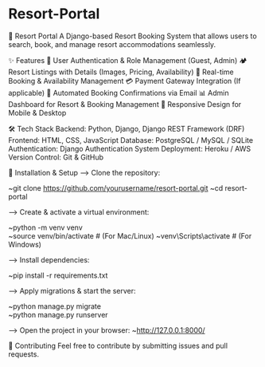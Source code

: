 # Resort-Portal
🏨 Resort Portal
A Django-based Resort Booking System that allows users to search, book, and manage resort accommodations seamlessly.

✨ Features
🔐 User Authentication & Role Management (Guest, Admin)
🏕️ Resort Listings with Details (Images, Pricing, Availability)
📅 Real-time Booking & Availability Management
💳 Payment Gateway Integration (If applicable)
📧 Automated Booking Confirmations via Email
📊 Admin Dashboard for Resort & Booking Management
📱 Responsive Design for Mobile & Desktop

🛠️ Tech Stack
Backend: Python, Django, Django REST Framework (DRF)
Frontend: HTML, CSS, JavaScript
Database: PostgreSQL / MySQL / SQLite
Authentication: Django Authentication System
Deployment: Heroku / AWS
Version Control: Git & GitHub

🚀 Installation & Setup
--> Clone the repository:

~git clone https://github.com/yourusername/resort-portal.git
~cd resort-portal

--> Create & activate a virtual environment:

~python -m venv venv  
~source venv/bin/activate  # (For Mac/Linux)
~venv\Scripts\activate     # (For Windows)

--> Install dependencies:

~pip install -r requirements.txt

--> Apply migrations & start the server:

~python manage.py migrate  
~python manage.py runserver  

--> Open the project in your browser:
~http://127.0.0.1:8000/

📌 Contributing
Feel free to contribute by submitting issues and pull requests.
